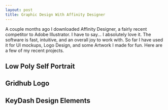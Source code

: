 ```yaml
---
layout: post
title: Graphic Design With Affinity Designer
---
```


A couple months ago I downloaded Affinity Designer, a fairly recent competitor to Adobe Illustrator.  I have to say... I absolutely love it.  The software is fast, intuitive, and an overall joy to work with.  So far I have used it for UI mockups, Logo Design, and some Artwork I made for fun.  Here are a few of my recent projects.

## Low Poly Self Portrait

## Gridhub Logo

## KeyDash Design Elements
